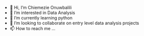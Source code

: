 - 👋 Hi, I’m Chiemezie Onuwbalili
- 👀 I’m interested in Data Analysis
- 🌱 I’m currently learning python
- 💞️ I’m looking to collaborate on entry level data analysis projects
- 📫 How to reach me ...

<!---
Mezieso/Mezieso is a ✨ special ✨ repository because its `README.md` (this file) appears on your GitHub profile.
You can click the Preview link to take a look at your changes.
--->
